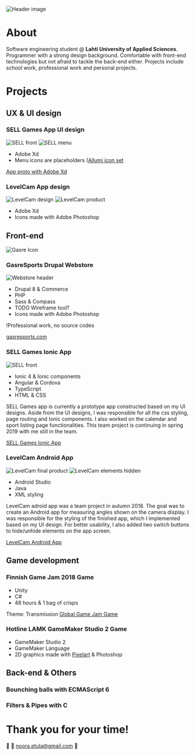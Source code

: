 ![Header image](/images/githeader.jpg "Porfolio header picture")

# About

Software engineering student @ **Lahti University of Applied Sciences**. Programmer with a strong design background. Comfortable with front-end technologies but not afraid to tackle the back-end either. Projects include school work, professional work and personal projects.

# Projects

## UX & UI design

### SELL Games App UI design

![SELL front](/images/sellapp.png "SELL app front")
![SELL menu](/images/sellappmenu.png "SELL app menu")

* Adobe Xd
* Menu icons are placeholders ([Allumi icon set](https://www.xdguru.com/allumi-xd-icon-set/)

[App proto with Adobe Xd](https://xd.adobe.com/view/37baeee9-8750-4816-5ff9-7b09d43cb0d1-418b/)

### LevelCam App design

![LevelCam design](/images/levelcam-design.jpg "LevelCam App UI design")
![LevelCam product](/images/levelcam-final.jpg "LevelCam App")

* Adobe Xd
* Icons made with Adobe Photoshop


## Front-end

![Gasre Icon](/images/gasreicon.png "Gasre Icon") 
### GasreSports Drupal Webstore
![Webstore header](/images/drupalheader.png "GasreSports header")

* Drupal 8 & Commerce
* PHP
* Sass & Compass
* TODO Wireframe tool?
* Icons made with Adobe Photoshop

!Professional work, no source codes

[gasresports.com](https://gasresports.com/)

### SELL Games Ionic App

![SELL front](/images/sellappfront.jpg "SELL app front")

* Ionic 4 & Ionic components
* Angular & Cordova
* TypeScript
* HTML & CSS

SELL Games app is currently a prototype app constructed based on my UI designs. Aside from the UI designs, I was responsible for all the css styling, page routing and Ionic components. I also worked on the calendar and sport listing page functionalities. This team project is continuing in spring 2019 with me still in the team.

[SELL Games Ionic App](https://github.com/SELLgames/sellGames)

### LevelCam Android App

![LevelCam final product](/images/levelcam-final.jpg "LevelCam App")
![LevelCam elements hidden](/images/levelcamhidden.jpg "LevelCam App buttons")

* Android Studio
* Java
* XML styling

LevelCam adroid app was a team project in autumn 2018. The goal was to create an Android app for measuring angles shown on the camera display. I was responsible for the styling of the finished app, which I implemented based on my UI design. For better usability, I also added two switch buttons to hide/unhide elements on the app screen.

[LevelCam Android App](https://github.com/Vatupassit/levelcam)


## Game development

### Finnish Game Jam 2018 Game

* Unity
* C#
* 48 hours & 1 bag of crisps

Theme: Transmission
[Global Game Jam Game](https://globalgamejam.org/2018/games/robots-mission)

### Hotline LAMK GameMaker Studio 2 Game

* GameMaker Studio 2
* GameMaker Language
* 2D graphics made with [Pixelart](https://www.pixilart.com) & Photoshop

## Back-end & Others

### Bounching balls with ECMAScript 6

### Filters & Pipes with C

### 

# Thank you for your time!
:wave:
:email: noora.etula@gmail.com
:rainbow: